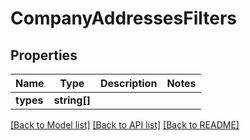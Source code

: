 # CompanyAddressesFilters

## Properties
Name | Type | Description | Notes
------------ | ------------- | ------------- | -------------
**types** | **string[]** |  | 

[[Back to Model list]](../README.md#documentation-for-models) [[Back to API list]](../README.md#documentation-for-api-endpoints) [[Back to README]](../README.md)


